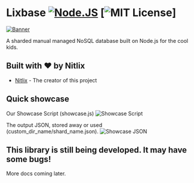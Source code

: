 # Lixbase [![Node.JS](https://img.shields.io/badge/NODE.JS-blueviolet?style=for-the-badge)](http://modejs.org/) [![MIT License](https://img.shields.io/badge/LICENSE-MIT-brightgreen?style=for-the-badge)]

[![Banner](https://i.imgur.com/s9HwcMr.png)](http://modejs.org/)

A sharded manual managed NoSQL database built on Node.js for the cool kids.
## Built with ❤️ by Nitlix

* [Nitlix](https://github.com/nitlix) - The creator of this project

## Quick showcase 
Our Showcase Script (showcase.js)
![Showcase Script](https://i.imgur.com/w1yBrgr.png)

The output JSON, stored away or used (custom_dir_name/shard_name.json).
![Showcase JSON](https://i.imgur.com/5u5DJRs.png)


## This library is still being developed. It may have some bugs!


More docs coming later.
